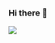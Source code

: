 ### Hi there 👋

<!--
**dev-joeysos/dev-joeysos** is a ✨ _special_ ✨ repository because its `README.md` (this file) appears on your GitHub profile.

Here are some ideas to get you started:

- 🔭 I’m currently working on ...
- 🌱 I’m currently learning ...
- 👯 I’m looking to collaborate on ...
- 🤔 I’m looking for help with ...
- 💬 Ask me about ...
- 📫 How to reach me: ...
- 😄 Pronouns: ...
- ⚡ Fun fact: ...
-->





<a href="https://velog.io/@klee_623" target="_blank"><img src="https://img.shields.io/badge/klee_623-배경색?style=plastic&logo-appveyor&logo=velog.svg&logoColor=#20C997"/></a>
